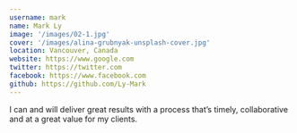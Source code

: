 ```yaml
---
username: mark
name: Mark Ly
image: '/images/02-1.jpg'
cover: '/images/alina-grubnyak-unsplash-cover.jpg'
location: Vancouver, Canada
website: https://www.google.com
twitter: https://twitter.com
facebook: https://www.facebook.com
github: https://github.com/Ly-Mark
---
```

I can and will deliver great results with a process that’s timely, collaborative and at a great value for my clients.
